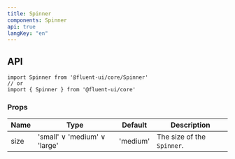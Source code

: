 ```yaml
---
title: Spinner
components: Spinner
api: true
langKey: "en"
---
```


## API

```
import Spinner from '@fluent-ui/core/Spinner'
// or
import { Spinner } from '@fluent-ui/core'
```

### Props

| Name | Type | Default | Description |
| --- | --- | --- | --- |
| size | 'small' &or; 'medium' &or; 'large' | 'medium' | The size of the `Spinner`. |
